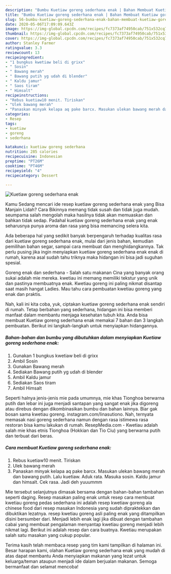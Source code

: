 ```yaml
---
description: "Bumbu Kuetiaw goreng sederhana enak | Bahan Membuat Kuetiaw goreng sederhana enak Yang Paling Enak"
title: "Bumbu Kuetiaw goreng sederhana enak | Bahan Membuat Kuetiaw goreng sederhana enak Yang Paling Enak"
slug: 56-bumbu-kuetiaw-goreng-sederhana-enak-bahan-membuat-kuetiaw-goreng-sederhana-enak-yang-paling-enak
date: 2020-05-06T17:09:09.643Z
image: https://img-global.cpcdn.com/recipes/fc7373af74950cab/751x532cq70/kuetiaw-goreng-sederhana-enak-foto-resep-utama.jpg
thumbnail: https://img-global.cpcdn.com/recipes/fc7373af74950cab/751x532cq70/kuetiaw-goreng-sederhana-enak-foto-resep-utama.jpg
cover: https://img-global.cpcdn.com/recipes/fc7373af74950cab/751x532cq70/kuetiaw-goreng-sederhana-enak-foto-resep-utama.jpg
author: Stanley Farmer
ratingvalue: 3.3
reviewcount: 13
recipeingredient:
- "1 bungkus kwetiaw beli di grixx"
- " Sosin"
- " Bawang merah"
- " Bawang putih yg udah di blender"
- " Kaldu jamur"
- " Saos tiram"
- " Himsalt"
recipeinstructions:
- "Rebus kuetiaw10 menit. Tiriskan"
- "Ulek bawang merah"
- "Panaskan minyak kelapa aq pake barcx. Masukan ulekan bawang merah dan bawang putih. Lalu kuetiaw. Aduk rata. Masuka sosin. Kaldu jamur dan himsalt. Cek rasa. Jadi deh yuuummm"
categories:
- Resep
tags:
- kuetiaw
- goreng
- sederhana

katakunci: kuetiaw goreng sederhana 
nutrition: 285 calories
recipecuisine: Indonesian
preptime: "PT26M"
cooktime: "PT46M"
recipeyield: "4"
recipecategory: Dessert

---
```



![Kuetiaw goreng sederhana enak](https://img-global.cpcdn.com/recipes/fc7373af74950cab/751x532cq70/kuetiaw-goreng-sederhana-enak-foto-resep-utama.jpg)

Kamu Sedang mencari ide resep kuetiaw goreng sederhana enak yang Bisa Manjain Lidah? Cara Bikinnya memang tidak susah dan tidak juga mudah. seumpama salah mengolah maka hasilnya tidak akan memuaskan dan bahkan tidak sedap. Padahal kuetiaw goreng sederhana enak yang enak seharusnya punya aroma dan rasa yang bisa memancing selera kita.

Ada beberapa hal yang sedikit banyak berpengaruh terhadap kualitas rasa dari kuetiaw goreng sederhana enak, mulai dari jenis bahan, kemudian pemilihan bahan segar, sampai cara membuat dan menghidangkannya. Tak perlu pusing jika ingin menyiapkan kuetiaw goreng sederhana enak enak di rumah, karena asal sudah tahu triknya maka hidangan ini bisa jadi suguhan spesial.

Goreng enak dan sederhana - Salah satu makanan Cina yang banyak orang sukai adalah mie mereka. kwetiau ini memang memiliki tekstur yang unik dan pastinya membuatnya enak. Kwetiau goreng ini paling nikmat disantap saat masih hangat Ladies. Mau tahu cara pembuatan kwetiau goreng yang enak dan praktis.


Nah, kali ini kita coba, yuk, ciptakan kuetiaw goreng sederhana enak sendiri di rumah. Tetap berbahan yang sederhana, hidangan ini bisa memberi manfaat dalam membantu menjaga kesehatan tubuh kita. Anda bisa membuat Kuetiaw goreng sederhana enak memakai 7 bahan dan 3 langkah pembuatan. Berikut ini langkah-langkah untuk menyiapkan hidangannya.

<!--inarticleads1-->

##### Bahan-bahan dan bumbu yang dibutuhkan dalam menyiapkan Kuetiaw goreng sederhana enak:

1. Gunakan 1 bungkus kwetiaw beli di grixx
1. Ambil  Sosin
1. Gunakan  Bawang merah
1. Sediakan  Bawang putih yg udah di blender
1. Ambil  Kaldu jamur
1. Sediakan  Saos tiram
1. Ambil  Himsalt


Seperti halnya jenis-jenis mie pada umumnya, mie khas Tionghoa berwarna putih dan lebar ini juga menjadi santapan yang sangat enak jika digoreng atau direbus dengan dikombinasikan bumbu dan bahan lainnya. Biar gak bosan sama kwetiau goreng. instagram.com/linasutiono. Nah, ternyata memasak nasi goreng sederhana namun dengan rasa istimewa rasa restoran bisa kamu lakukan di rumah. ResepMedia.com - Kwetiau adalah salah mie khas etnis Tionghoa (Hokkian dan Tio Ciu) yang berwarna putih dan terbuat dari beras. 

<!--inarticleads2-->

##### Cara membuat Kuetiaw goreng sederhana enak:

1. Rebus kuetiaw10 menit. Tiriskan
1. Ulek bawang merah
1. Panaskan minyak kelapa aq pake barcx. Masukan ulekan bawang merah dan bawang putih. Lalu kuetiaw. Aduk rata. Masuka sosin. Kaldu jamur dan himsalt. Cek rasa. Jadi deh yuuummm


Mie tersebut selanjutnya dimasak bersama dengan bahan-bahan tambahan seperti daging. Resep masakan paling enak untuk resep cara membuat kwetiau goreng pedas sederhana ini adalah resep kwetiaw goreng ala chinese food dari resep masakan Indonesia yang sudah dipraktekkan dan dibuktikan lezatnya. resep kwetiau goreng asli paling enak yang ditampilkan disini bersumber dari. Menjadi lebih enak lagi jika dibuat dengan tambahan cabai yang membuat pengalaman menyantap kwetiau goreng menjadi lebih nikmat lagi. Berikut ini adalah resep dan cara buatnya. Kwetiau merupakan salah satu masakan yang cukup popular. 

Terima kasih telah membaca resep yang tim kami tampilkan di halaman ini. Besar harapan kami, olahan Kuetiaw goreng sederhana enak yang mudah di atas dapat membantu Anda menyiapkan makanan yang lezat untuk keluarga/teman ataupun menjadi ide dalam berjualan makanan. Semoga bermanfaat dan selamat mencoba!
